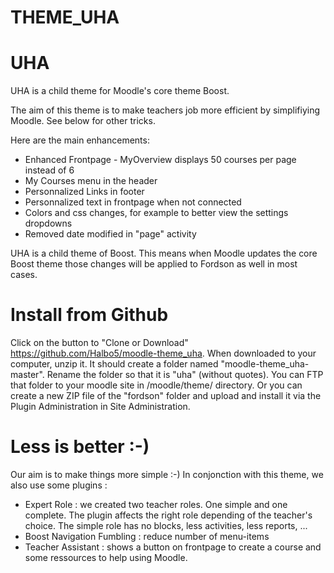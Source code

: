 THEME_UHA
===========

# UHA

UHA is a child theme for Moodle's core theme Boost.

The aim of this theme is to make teachers job more efficient by simplifiying Moodle. See below for other tricks.

Here are the main enhancements:
* Enhanced Frontpage - MyOverview displays 50 courses per page instead of 6
* My Courses menu in the header
* Personnalized Links in footer
* Personnalized text in frontpage when not connected
* Colors and css changes, for example to better view the settings dropdowns
* Removed date modified in "page" activity

UHA is a child theme of Boost.
This means when Moodle updates the core Boost theme those changes will be applied to Fordson as well in most cases.

# Install from Github
Click on the button to "Clone or Download" https://github.com/Halbo5/moodle-theme_uha. When downloaded to your computer, unzip it. It should create a folder named "moodle-theme_uha-master". Rename the folder so that it is "uha" (without quotes). You can FTP that folder to your moodle site in /moodle/theme/ directory. Or you can create a new ZIP file of the "fordson" folder and upload and install it via the Plugin Administration in Site Administration.

# Less is better :-)

Our aim is to make things more simple :-)
In conjonction with this theme, we also use some plugins :
* Expert Role : we created two teacher roles. One simple and one complete. The plugin affects the right role depending of the teacher's choice. The simple role has no blocks, less activities, less reports, ...
* Boost Navigation Fumbling : reduce number of menu-items
* Teacher Assistant : shows a button on frontpage to create a course and some ressources to help using Moodle.

